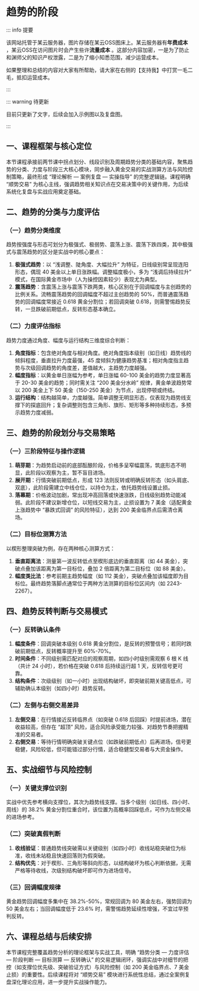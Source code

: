 # 趋势的阶段

::: info 提要

该网站托管于某云服务器，图片存储在某云OSS图床上。某云服务器有**年费成本** ，某云OSS在访问图片时会产生些许**流量成本** 。这部分内容加密，一是为了防止和渊师父的知识产权泄露，二是为了缩小知悉范围，减少运营成本。

如果整理和总结的内容对大家有所帮助，请大家在右侧的【支持我】中打赏一毛二毛，抵扣运营成本。

:::

::: warning 待更新

目前只更新了文字，后续会加入示例图以及复盘图。

:::

## 一、课程框架与核心定位

本节课程承接前两节课中拐点划分、线段识别及周期趋势分类的基础内容，聚焦趋势的分类、力度与阶段三大核心模块，同步融入黄金交易的实战测算方法与风险控制策略，最终形成 “理论解析 — 案例复盘 — 实操指导” 的完整逻辑链。课程明确 “顺势交易” 为核心主线，强调趋势相关知识点在交易决策中的关键作用，为后续系统化复盘与实战应用奠定基础。

## 二、趋势的分类与力度评估

### （一）趋势分类维度

趋势按强度与形态可划分为极强式、极弱势、震荡上涨、震荡下跌四类，其中极强式与震荡趋势的区分是实战中的核心要点：

1. **极强式趋势**：以 “浅调整、陡角度、大幅拉升” 为特征，日线级别常呈现连阳形态，偶现 40 美金以上单日涨跌幅。调整幅度极小，多为 “浅调后持续拉升” 模式，在国际黄金市场中（人为操控因素较少）表现尤为典型。
2. **震荡趋势**：含震荡上涨与震荡下跌两类，核心区别在于回调幅度与主创趋势的比例关系。流畅震荡趋势的回调幅度不超过主创趋势的 50%，而普通震荡趋势的回调幅度常接近 0.618 黄金分割位；若回调突破 0.618，则需警惕趋势反转，一旦跌破前期低点，反转形态基本确立。

### （二）力度评估指标

趋势力度通过角度、幅度与运行结构三维度综合判断：

1. **角度指标**：包含绝对角度与相对角度。绝对角度指本级别（如日线）趋势线的倾斜程度，垂直拉升力度最强，45 度倾斜为健康趋势基准；相对角度指主趋势与次级回调趋势的角度差，差值越大，主趋势力度越强。
2. **幅度指标**：以黄金单日涨幅为参考，单日涨幅 60-100 美金的趋势力度显著高于 20-30 美金的趋势；同时需关注 “200 美金分水岭” 规律，黄金单波趋势常以 200 美金上下 50 美金（150-250 美金）为节点，出现停顿或终结。
3. **运行结构**：结构越简单，力度越强。简单调整无明显形态，仅表现为趋势线支撑下的探底回升；复杂调整则包含三角形、旗形、矩形等多种持续形态，多预示趋势力度减弱。

## 三、趋势的阶段划分与交易策略

### （一）三阶段特征与操作逻辑

1. **萌芽期**：为趋势启动前的底部酝酿阶段，价格多呈窄幅震荡，筑底形态不明显，此阶段以观察为主，暂不盲目进场。
2. **展开期**：行情突破前期低点，形成 123 法则反转或明确反转形态（如头肩底、双底），此阶段需建立中线仓位，以持仓为主，依托趋势线设置止损。
3. **落幕期**：价格波动加剧，常出现冲高回落或快速涨跌，日线级别趋势动能减弱。此阶段不建议新增仓位，以短线交易为主，止损设置为 7 美金（适配黄金上涨趋势中 “暴跌式回调” 的风险特征），达到 200 美金临界点后需清仓离场。

### （二）目标位测算方法

以楔形整理突破为例，存在两种核心测算方式：

1. **垂直距离法**：测量第一波反转低点至楔形底边的垂直距离（如 44 美金），突破点叠加该距离为第一目标位，叠加 2 倍距离为第二目标位（如 88 美金）。
2. **幅度类比法**：参考前期主趋势幅度（如 112 美金），突破点叠加该幅度即为目标位。最终趋势落脚点通常位于两种方法测算的目标位区间内（如 2243-2267）。

## 四、趋势反转判断与交易模式

### （一）反转确认条件

1. **幅度条件**：回调突破本级别 0.618 黄金分割位，是反转的预警信号；若同时跌破前期低点，反转概率提升至 60%-70%。
2. **时间条件**：不同级别需匹配对应的观察周期，如四小时级别需观察 6 根 K 线（共计 24 小时），若价格在突破 0.618 后持续运行超 1 天，反转信号更可靠。
3. **结构条件**：次级级别（如一小时）出现结构破坏，即突破前期关键高低点，可辅助确认本级别（如四小时）趋势反转。

### （二）左侧与右侧交易差异

1. **左侧交易**：在行情接近反转临界点（如突破 0.618 后回踩）时提前进场，潜在收益较高，但存在 “超顶” 风险，适合风险承受能力较强、对趋势节奏把握精准的交易者。
2. **右侧交易**：等待行情明确突破关键点位（如跌破前期低点）后再进场，信号更稳健，风险较低，但可能错过部分行情，适合稳健型交易者与大资金操作。

## 五、实战细节与风险控制

### （一）关键支撑位识别

实战中优先参考横向支撑位，其次为趋势线支撑。当多个级别（如日线、四小时、周线）的 38.2% 黄金分割位重合时，该位置为高概率回踩低点，可作为左侧交易的进场参考。

### （二）突破真假判断

1. **收线验证**：普通趋势线突破需以关键级别（如四小时）收线站稳突破位为标准，收线未站稳且快速回落则为假突破。
2. **结构优先**：对于楔形、三角形等斜向形态，以结构破坏为核心判断依据，无需严格等待收线，次级别结构破坏即可作为进场信号。

### （三）回调幅度规律

黄金趋势回调幅度多集中在 38.2%-50%，常规回调为 80 美金左右，强势回调为 50 美金左右；当回调幅度低于 23.6% 时，需警惕趋势延续性增强，不宜过早预判反转。

## 六、课程总结与后续安排

本节课程完整覆盖趋势分析的理论框架与实战工具，明确 “趋势分类 — 力度评估 — 阶段判断 — 目标测算 — 反转确认” 的交易逻辑闭环，强调实战中对细节的把控（如支撑位优先级、突破验证方式）与风险控制（如 200 美金临界点、7 美金止损）的重要性。后续课程将对 “顺势交易” 模块进行系统性总结，通过全案例复盘深化理论应用，进一步提升实战操作能力。

<!-- 总结成文章形式，分章节，然后用严肃方式去总结，不要说作者指出，视频指出。章节标题不要有很浓的ai味儿。 -->